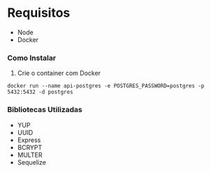 # Requisitos

- Node
- Docker

### Como Instalar

1. Crie o container com Docker

```docker run --name api-postgres -e POSTGRES_PASSWORD=postgres -p 5432:5432 -d postgres
docker run --name api-postgres -e POSTGRES_PASSWORD=postgres -p 5432:5432 -d postgres
```

### Bibliotecas Utilizadas

- YUP
- UUID
- Express
- BCRYPT
- MULTER
- Sequelize
